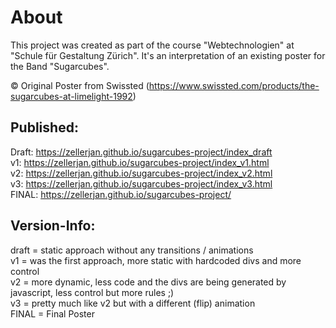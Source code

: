 # About
This project was created as part of the course "Webtechnologien" at "Schule für Gestaltung Zürich". It's an interpretation of an existing poster for the Band "Sugarcubes".

© Original Poster from Swissted (https://www.swissted.com/products/the-sugarcubes-at-limelight-1992)

## Published:
Draft: https://zellerjan.github.io/sugarcubes-project/index_draft <br>
v1: https://zellerjan.github.io/sugarcubes-project/index_v1.html <br>
v2: https://zellerjan.github.io/sugarcubes-project/index_v2.html <br>
v3: https://zellerjan.github.io/sugarcubes-project/index_v3.html <br>
FINAL: https://zellerjan.github.io/sugarcubes-project/

## Version-Info:
draft = static approach without any transitions / animations <br>
v1 = was the first approach, more static with hardcoded divs and more control <br>
v2 = more dynamic, less code and the divs are being generated by javascript, less control but more rules ;) <br>
v3 = pretty much like v2 but with a different (flip) animation <br>
FINAL = Final Poster 
